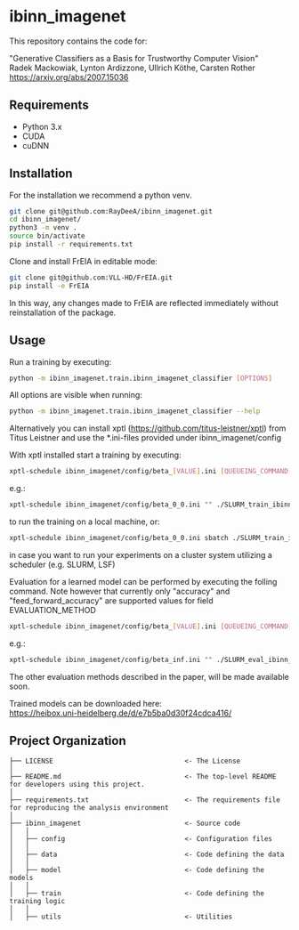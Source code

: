 # ibinn_imagenet

This repository contains the code for: 
  
"Generative Classifiers as a Basis for Trustworthy Computer Vision"  
Radek Mackowiak, Lynton Ardizzone, Ullrich Köthe, Carsten Rother  
https://arxiv.org/abs/2007.15036

## Requirements
* Python 3.x
* CUDA
* cuDNN

## Installation
For the installation we recommend a python venv.
```sh
git clone git@github.com:RayDeeA/ibinn_imagenet.git
cd ibinn_imagenet/
python3 -m venv .
source bin/activate
pip install -r requirements.txt
```
Clone and install FrEIA in editable mode:
```sh
git clone git@github.com:VLL-HD/FrEIA.git
pip install -e FrEIA
```
In this way, any changes made to FrEIA are reflected immediately without reinstallation of the package.

## Usage
Run a training by executing:
```sh
python -m ibinn_imagenet.train.ibinn_imagenet_classifier [OPTIONS]
```
All options are visible when running:
```sh
python -m ibinn_imagenet.train.ibinn_imagenet_classifier --help
```

Alternatively you can install xptl (https://github.com/titus-leistner/xptl) from Titus Leistner and use the *.ini-files provided under ibinn_imagenet/config

With xptl installed start a training by executing:
```sh
xptl-schedule ibinn_imagenet/config/beta_[VALUE].ini [QUEUEING_COMMAND] ./SLURM_train_ibinn_imagenet_classifier.sh [OUTPUT_FOLDER]
```
e.g.:
```sh
xptl-schedule ibinn_imagenet/config/beta_0_0.ini "" ./SLURM_train_ibinn_imagenet_classifier.sh /mnt/data/output
```
to run the training on a local machine, or:
```sh
xptl-schedule ibinn_imagenet/config/beta_0_0.ini sbatch ./SLURM_train_ibinn_imagenet_classifier.sh /mnt/data/output
```
in case you want to run your experiments on a cluster system utilizing a scheduler (e.g. SLURM, LSF)

Evaluation for a learned model can be performed by executing the folling command. Note however that currently only "accuracy" and "feed_forward_accuracy" are supported values for field EVALUATION_METHOD
```sh
xptl-schedule ibinn_imagenet/config/beta_[VALUE].ini [QUEUEING_COMMAND] ./SLURM_eval_ibinn_imagenet_classifier.sh [PATH_TO_MODEL_FILE] [EVALUATION_METHOD]
```
e.g.:
```sh
xptl-schedule ibinn_imagenet/config/beta_inf.ini "" ./SLURM_eval_ibinn_imagenet_classifier.sh /path/to/models/directory/beta_inf.avg accuracy
```
The other evaluation methods described in the paper, will be made available soon.

Trained models can be downloaded here:  
https://heibox.uni-heidelberg.de/d/e7b5ba0d30f24cdca416/

## Project Organization

    ├── LICENSE                                 <- The License
    │
    ├── README.md                               <- The top-level README for developers using this project.
    │
    ├── requirements.txt                        <- The requirements file for reproducing the analysis environment
    │
    ├── ibinn_imagenet                          <- Source code
    │   │
    │   ├── config                              <- Configuration files
    │   │
    │   ├── data                                <- Code defining the data
    │   │
    │   ├── model                               <- Code defining the models
    │   │
    │   ├── train                               <- Code defining the training logic
    │   │
    │   ├── utils                               <- Utilities
